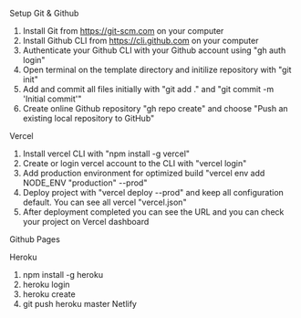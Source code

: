 Setup Git & Github
1. Install Git from https://git-scm.com on your computer
2. Install Github CLI from https://cli.github.com on your computer
3. Authenticate your Github CLI with your Github account using "gh auth login"
4. Open terminal on the template directory and initilize repository with "git init"
5. Add and commit all files initially with "git add ." and "git commit -m 'Initial commit'"
6. Create online Github repository "gh repo create" and choose "Push an existing local repository to GitHub"

Vercel
1. Install vercel CLI with "npm install -g vercel"
2. Create or login vercel account to the CLI with "vercel login"
3. Add production environment for optimized build "vercel env add NODE_ENV "production" --prod"
4. Deploy project with "vercel deploy --prod" and keep all configuration default.  You can see all vercel "vercel.json"
5. After deployment completed you can see the URL and you can check your project on Vercel dashboard

Github Pages

Heroku
1. npm install -g heroku
2. heroku login
3. heroku create
4. git push heroku master
Netlify